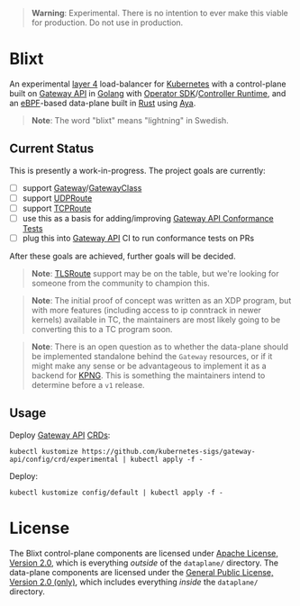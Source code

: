 > **Warning**: Experimental. There is no intention to ever make this viable for production. Do not use in production.

# Blixt

An experimental [layer 4][osi] load-balancer for [Kubernetes][k8s] with a
control-plane built on [Gateway API][gwapi] in [Golang][go] with
[Operator SDK][osdk]/[Controller Runtime][crn], and an [eBPF][ebpf]-based
data-plane built in [Rust][rust] using [Aya][aya].

> **Note**: The word "blixt" means "lightning" in Swedish.

[osi]:https://en.wikipedia.org/wiki/OSI_model
[k8s]:https://kubernetes.io
[gwapi]:https://gateway-api.sigs.k8s.io
[go]:https://go.dev
[osdk]:https://sdk.operatorframework.io/
[crn]:https://github.com/kubernetes-sigs/controller-runtime
[ebpf]:https://www.tigera.io/learn/guides/ebpf/ebpf-xdp/
[rust]:https://rust-lang.org
[aya]:https://aya-rs.dev

## Current Status

This is presently a work-in-progress. The project goals are currently:

- [ ] support [Gateway][gw]/[GatewayClass][gwc]
- [ ] support [UDPRoute][udproute]
- [ ] support [TCPRoute][tcproute]
- [ ] use this as a basis for adding/improving [Gateway API Conformance Tests][gwcnf]
- [ ] plug this into [Gateway API][gwapi] CI to run conformance tests on PRs

After these goals are achieved, further goals will be decided.

> **Note**: [TLSRoute][tlsroute] support may be on the table, but we're looking
> for someone from the community to champion this.

> **Note**: The initial proof of concept was written as an XDP program, but
> with more features (including access to ip conntrack in newer kernels)
> available in TC, the maintainers are most likely going to be converting
> this to a TC program soon.

> **Note**: There is an open question as to whether the data-plane should be
> implemented standalone behind the `Gateway` resources, or if it might make
> any sense or be advantageous to implement it as a backend for [KPNG][kpng].
> This is something the maintainers intend to determine before a `v1` release.

[gw]:https://gateway-api.sigs.k8s.io/references/spec/#gateway.networking.k8s.io/v1beta1.Gateway
[gwc]:https://gateway-api.sigs.k8s.io/references/spec/#gateway.networking.k8s.io/v1beta1.GatewayClass
[udproute]:https://gateway-api.sigs.k8s.io/references/spec/#gateway.networking.k8s.io/v1alpha2.UDPRoute
[tcproute]:https://gateway-api.sigs.k8s.io/references/spec/#gateway.networking.k8s.io/v1alpha2.TCPRoute
[gwcnf]:https://github.com/kubernetes-sigs/gateway-api/tree/main/conformance
[gwapi]:https://gateway-api.sigs.k8s.io
[tlsroute]:https://gateway-api.sigs.k8s.io/references/spec/#gateway.networking.k8s.io/v1alpha2.TLSRoute
[kpng]:https://github.com/kubernetes-sigs/kpng

## Usage

Deploy [Gateway API][gwapi] [CRDs][crds]:

```console
kubectl kustomize https://github.com/kubernetes-sigs/gateway-api/config/crd/experimental | kubectl apply -f -
```

Deploy:

```console
kubectl kustomize config/default | kubectl apply -f -
```

[gwapi]:https://github.com/kubernetes-sigs/gateway-api
[crds]:https://kubernetes.io/docs/concepts/extend-kubernetes/api-extension/custom-resources/

# License

The Blixt control-plane components are licensed under [Apache License, Version
2.0][apache2], which is everything _outside_ of the `dataplane/` directory. The
data-plane components are licensed under the [General Public License, Version
2.0 (only)][gplv2], which includes everything _inside_ the `dataplane/`
directory.

[apache2]:https://github.com/Kong/blixt/blob/main/LICENSE
[gplv2]:https://github.com/Kong/blixt/blob/main/dataplane/LICENSE
